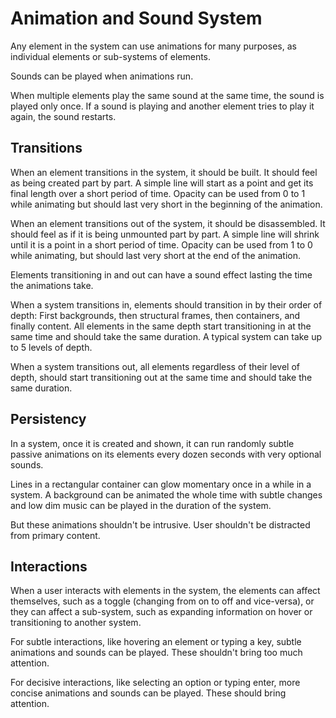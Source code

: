 # Animation and Sound System

Any element in the system can use animations for many purposes, as individual elements
or sub-systems of elements.

Sounds can be played when animations run.

When multiple elements play the same sound at the same time, the sound is played
only once. If a sound is playing and another element tries to play it again,
the sound restarts.

## Transitions

When an element transitions in the system, it should be built. It should
feel as being created part by part. A simple line will start as a point and
get its final length over a short period of time. Opacity can be used from 0 to 1
while animating but should last very short in the beginning of the animation.

When an element transitions out of the system, it should be disassembled. It should
feel as if it is being unmounted part by part. A simple line will shrink until it is a point
in a short period of time. Opacity can be used from 1 to 0 while animating, but
should last very short at the end of the animation.

Elements transitioning in and out can have a sound effect lasting the time the
animations take.

When a system transitions in, elements should transition in by their order of
depth: First backgrounds, then structural frames, then containers, and finally
content. All elements in the same depth start transitioning in at the same time
and should take the same duration. A typical system can take up to 5 levels of
depth.

When a system transitions out, all elements regardless of their level of depth,
should start transitioning out at the same time and should take the same duration.

## Persistency

In a system, once it is created and shown, it can run randomly subtle passive
animations on its elements every dozen seconds with very optional sounds.

Lines in a rectangular container can glow momentary once in a while in a system.
A background can be animated the whole time with subtle changes and low dim music
can be played in the duration of the system.

But these animations shouldn't be intrusive. User shouldn't be distracted from primary
content.

## Interactions

When a user interacts with elements in the system, the elements can affect themselves,
such as a toggle (changing from on to off and vice-versa), or they can affect a sub-system,
such as expanding information on hover or transitioning to another system.

For subtle interactions, like hovering an element or typing a key, subtle animations
and sounds can be played. These shouldn't bring too much attention.

For decisive interactions, like selecting an option or typing enter, more concise
animations and sounds can be played. These should bring attention.
